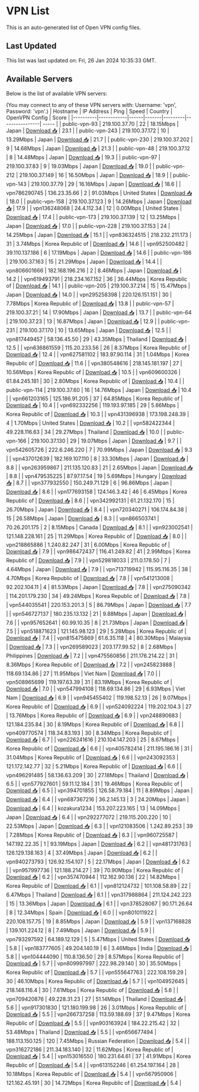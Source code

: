 # VPN List

This is an auto-generated list of Open VPN config files.

## Last Updated

This list was last updated on: Fri, 26 Jan 2024 10:35:33 GMT.

## Available Servers

Below is the list of available VPN servers:

(You may connect to any of these VPN servers with: Username: 'vpn', Password: 'vpn'.)
| Hostname | IP Address | Ping | Speed | Country | OpenVPN Config | Score |
|----------|------------|------|-------|---------|----------------| ----- |
| public-vpn-93 | 219.100.37.70 | 22 | 18.15Mbps | Japan | [Download 📥](./configs/server_0_JP.ovpn) | 23.1 |
| public-vpn-243 | 219.100.37.172 | 10 | 13.29Mbps | Japan | [Download 📥](./configs/server_1_JP.ovpn) | 21.7 |
| public-vpn-230 | 219.100.37.202 | 9 | 14.68Mbps | Japan | [Download 📥](./configs/server_2_JP.ovpn) | 21.3 |
| public-vpn-48 | 219.100.37.12 | 8 | 14.48Mbps | Japan | [Download 📥](./configs/server_3_JP.ovpn) | 19.3 |
| public-vpn-97 | 219.100.37.83 | 9 | 19.03Mbps | Japan | [Download 📥](./configs/server_4_JP.ovpn) | 19.0 |
| public-vpn-212 | 219.100.37.149 | 16 | 16.50Mbps | Japan | [Download 📥](./configs/server_5_JP.ovpn) | 18.9 |
| public-vpn-143 | 219.100.37.79 | 29 | 16.16Mbps | Japan | [Download 📥](./configs/server_6_JP.ovpn) | 18.6 |
| vpn786290745 | 136.23.35.66 | 2 | 91.03Mbps | United States | [Download 📥](./configs/server_7_US.ovpn) | 18.0 |
| public-vpn-158 | 219.100.37.123 | 9 | 14.26Mbps | Japan | [Download 📥](./configs/server_8_JP.ovpn) | 17.9 |
| vpn136248068 | 24.4.112.34 | 12 | 0.00Mbps | United States | [Download 📥](./configs/server_9_US.ovpn) | 17.4 |
| public-vpn-173 | 219.100.37.139 | 12 | 13.25Mbps | Japan | [Download 📥](./configs/server_10_JP.ovpn) | 17.0 |
| public-vpn-228 | 219.100.37.153 | 24 | 14.25Mbps | Japan | [Download 📥](./configs/server_11_JP.ovpn) | 15.1 |
| vpn836324515 | 218.232.211.173 | 31 | 3.74Mbps | Korea Republic of | [Download 📥](./configs/server_12_KR.ovpn) | 14.6 |
| vpn952500482 | 39.110.137.186 | 6 | 17.19Mbps | Japan | [Download 📥](./configs/server_13_JP.ovpn) | 14.6 |
| public-vpn-186 | 219.100.37.163 | 15 | 21.29Mbps | Japan | [Download 📥](./configs/server_14_JP.ovpn) | 14.4 |
| vpn806601666 | 182.168.196.216 | 2 | 8.46Mbps | Japan | [Download 📥](./configs/server_15_JP.ovpn) | 14.2 |
| vpn619493791 | 218.234.167.152 | 36 | 36.44Mbps | Korea Republic of | [Download 📥](./configs/server_16_KR.ovpn) | 14.1 |
| public-vpn-205 | 219.100.37.214 | 15 | 15.47Mbps | Japan | [Download 📥](./configs/server_17_JP.ovpn) | 14.0 |
| vpn295258398 | 220.126.151.151 | 30 | 7.78Mbps | Korea Republic of | [Download 📥](./configs/server_18_KR.ovpn) | 13.8 |
| public-vpn-57 | 219.100.37.21 | 14 | 17.90Mbps | Japan | [Download 📥](./configs/server_19_JP.ovpn) | 13.7 |
| public-vpn-64 | 219.100.37.23 | 13 | 16.87Mbps | Japan | [Download 📥](./configs/server_20_JP.ovpn) | 12.9 |
| public-vpn-231 | 219.100.37.170 | 10 | 13.65Mbps | Japan | [Download 📥](./configs/server_21_JP.ovpn) | 12.5 |
| vpn817449457 | 58.136.45.50 | 29 | 43.35Mbps | Thailand | [Download 📥](./configs/server_22_TH.ovpn) | 12.5 |
| vpn636861559 | 115.20.233.56 | 26 | 8.37Mbps | Korea Republic of | [Download 📥](./configs/server_23_KR.ovpn) | 12.4 |
| vpn627581102 | 183.97.90.114 | 31 | 1.04Mbps | Korea Republic of | [Download 📥](./configs/server_24_KR.ovpn) | 11.6 |
| vpn380548616 | 218.145.181.197 | 27 | 10.56Mbps | Korea Republic of | [Download 📥](./configs/server_25_KR.ovpn) | 10.5 |
| vpn609600326 | 61.84.245.181 | 30 | 2.80Mbps | Korea Republic of | [Download 📥](./configs/server_26_KR.ovpn) | 10.4 |
| public-vpn-114 | 219.100.37.60 | 16 | 14.76Mbps | Japan | [Download 📥](./configs/server_27_JP.ovpn) | 10.4 |
| vpn661203165 | 125.186.91.205 | 37 | 64.85Mbps | Korea Republic of | [Download 📥](./configs/server_28_KR.ovpn) | 10.4 |
| vpn692332256 | 119.193.97.185 | 29 | 5.66Mbps | Korea Republic of | [Download 📥](./configs/server_29_KR.ovpn) | 10.3 |
| vpn431396938 | 173.198.248.39 | 4 | 1.70Mbps | United States | [Download 📥](./configs/server_30_US.ovpn) | 10.2 |
| vpn582422344 | 49.228.116.63 | 34 | 29.27Mbps | Thailand | [Download 📥](./configs/server_31_TH.ovpn) | 10.0 |
| public-vpn-166 | 219.100.37.130 | 29 | 19.07Mbps | Japan | [Download 📥](./configs/server_32_JP.ovpn) | 9.7 |
| vpn542605726 | 222.6.246.220 | 7 | 70.99Mbps | Japan | [Download 📥](./configs/server_33_JP.ovpn) | 9.3 |
| vpn437012639 | 182.169.107.110 | 8 | 33.30Mbps | Japan | [Download 📥](./configs/server_34_JP.ovpn) | 8.8 |
| vpn263959867 | 211.135.120.83 | 21 | 2.65Mbps | Japan | [Download 📥](./configs/server_35_JP.ovpn) | 8.8 |
| vpn479535225 | 87.97.17.54 | 19 | 5.69Mbps | Hungary | [Download 📥](./configs/server_36_HU.ovpn) | 8.7 |
| vpn377932550 | 150.249.71.129 | 6 | 96.86Mbps | Japan | [Download 📥](./configs/server_37_JP.ovpn) | 8.6 |
| vpn177693158 | 124.146.3.42 | 46 | 6.45Mbps | Korea Republic of | [Download 📥](./configs/server_38_KR.ovpn) | 8.6 |
| vpn342992131 | 61.21.132.170 | 15 | 26.70Mbps | Japan | [Download 📥](./configs/server_39_JP.ovpn) | 8.4 |
| vpn720340271 | 106.174.84.38 | 15 | 26.58Mbps | Japan | [Download 📥](./configs/server_40_JP.ovpn) | 8.3 |
| vpn866503741 | 70.26.201.175 | 2 | 8.15Mbps | Canada | [Download 📥](./configs/server_41_CA.ovpn) | 8.1 |
| vpn923002541 | 121.148.228.161 | 25 | 11.29Mbps | Korea Republic of | [Download 📥](./configs/server_42_KR.ovpn) | 8.0 |
| vpn218865886 | 1.240.82.247 | 31 | 6.00Mbps | Korea Republic of | [Download 📥](./configs/server_43_KR.ovpn) | 7.9 |
| vpn986472437 | 116.41.249.82 | 41 | 2.99Mbps | Korea Republic of | [Download 📥](./configs/server_44_KR.ovpn) | 7.9 |
| vpn529818033 | 211.0.178.50 | 7 | 4.64Mbps | Japan | [Download 📥](./configs/server_45_JP.ovpn) | 7.9 |
| vpn713719942 | 115.95.116.35 | 38 | 4.70Mbps | Korea Republic of | [Download 📥](./configs/server_46_KR.ovpn) | 7.8 |
| vpn541213008 | 92.202.104.11 | 4 | 81.53Mbps | Japan | [Download 📥](./configs/server_47_JP.ovpn) | 7.8 |
| vpn275090342 | 114.201.179.230 | 34 | 49.24Mbps | Korea Republic of | [Download 📥](./configs/server_48_KR.ovpn) | 7.8 |
| vpn544035541 | 220.153.201.3 | 5 | 86.79Mbps | Japan | [Download 📥](./configs/server_49_JP.ovpn) | 7.7 |
| vpn546727137 | 180.235.13.132 | 21 | 9.88Mbps | Japan | [Download 📥](./configs/server_50_JP.ovpn) | 7.6 |
| vpn957652641 | 60.99.10.35 | 8 | 21.73Mbps | Japan | [Download 📥](./configs/server_51_JP.ovpn) | 7.5 |
| vpn518871623 | 121.145.98.123 | 29 | 5.28Mbps | Korea Republic of | [Download 📥](./configs/server_52_KR.ovpn) | 7.4 |
| vpn815475869 | 61.6.35.118 | 4 | 80.30Mbps | Malaysia | [Download 📥](./configs/server_53_MY.ovpn) | 7.3 |
| vpn269589023 | 203.177.99.52 | 8 | 2.68Mbps | Philippines | [Download 📥](./configs/server_54_PH.ovpn) | 7.2 |
| vpn475560856 | 211.176.214.22 | 31 | 8.36Mbps | Korea Republic of | [Download 📥](./configs/server_55_KR.ovpn) | 7.2 |
| vpn245823888 | 118.69.134.86 | 27 | 11.95Mbps | Viet Nam | [Download 📥](./configs/server_56_VN.ovpn) | 7.0 |
| vpn508965699 | 119.197.63.39 | 31 | 83.19Mbps | Korea Republic of | [Download 📥](./configs/server_57_KR.ovpn) | 7.0 |
| vpn547994108 | 118.69.134.86 | 29 | 6.93Mbps | Viet Nam | [Download 📥](./configs/server_58_VN.ovpn) | 6.9 |
| vpn945455402 | 119.198.52.13 | 26 | 9.07Mbps | Korea Republic of | [Download 📥](./configs/server_59_KR.ovpn) | 6.9 |
| vpn524092224 | 119.202.104.3 | 27 | 13.76Mbps | Korea Republic of | [Download 📥](./configs/server_60_KR.ovpn) | 6.9 |
| vpn248890683 | 121.184.235.84 | 30 | 8.19Mbps | Korea Republic of | [Download 📥](./configs/server_61_KR.ovpn) | 6.8 |
| vpn409770574 | 118.34.83.193 | 30 | 8.34Mbps | Korea Republic of | [Download 📥](./configs/server_62_KR.ovpn) | 6.7 |
| vpn226241616 | 210.104.147.203 | 25 | 8.67Mbps | Korea Republic of | [Download 📥](./configs/server_63_KR.ovpn) | 6.6 |
| vpn405782414 | 211.195.186.16 | 31 | 31.04Mbps | Korea Republic of | [Download 📥](./configs/server_64_KR.ovpn) | 6.6 |
| vpn243092353 | 121.172.142.77 | 32 | 5.21Mbps | Korea Republic of | [Download 📥](./configs/server_65_KR.ovpn) | 6.6 |
| vpn496291485 | 58.136.63.209 | 30 | 27.18Mbps | Thailand | [Download 📥](./configs/server_66_TH.ovpn) | 6.5 |
| vpn577927601 | 59.11.12.184 | 31 | 19.46Mbps | Korea Republic of | [Download 📥](./configs/server_67_KR.ovpn) | 6.5 |
| vpn394701855 | 126.58.79.184 | 11 | 8.89Mbps | Japan | [Download 📥](./configs/server_68_JP.ovpn) | 6.4 |
| vpn687367216 | 36.2.145.13 | 3 | 24.20Mbps | Japan | [Download 📥](./configs/server_69_JP.ovpn) | 6.4 |
| kozakura1234 | 153.207.223.165 | 13 | 14.09Mbps | Japan | [Download 📥](./configs/server_70_JP.ovpn) | 6.4 |
| vpn292277072 | 219.115.200.220 | 10 | 22.53Mbps | Japan | [Download 📥](./configs/server_71_JP.ovpn) | 6.3 |
| vpn121083506 | 1.242.89.253 | 39 | 7.28Mbps | Korea Republic of | [Download 📥](./configs/server_72_KR.ovpn) | 6.3 |
| vpn960725587 | 147.192.22.35 | 1 | 93.19Mbps | Japan | [Download 📥](./configs/server_73_JP.ovpn) | 6.2 |
| vpn481731763 | 126.129.138.163 | 4 | 37.49Mbps | Japan | [Download 📥](./configs/server_74_JP.ovpn) | 6.2 |
| vpn940273793 | 126.92.154.107 | 5 | 22.17Mbps | Japan | [Download 📥](./configs/server_75_JP.ovpn) | 6.2 |
| vpn957997736 | 121.188.214.27 | 39 | 70.90Mbps | Korea Republic of | [Download 📥](./configs/server_76_KR.ovpn) | 6.2 |
| vpn357470944 | 112.162.90.136 | 22 | 14.82Mbps | Korea Republic of | [Download 📥](./configs/server_77_KR.ovpn) | 6.1 |
| vpn812124732 | 101.108.58.89 | 22 | 6.47Mbps | Thailand | [Download 📥](./configs/server_78_TH.ovpn) | 6.1 |
| vpn317988864 | 211.124.242.223 | 15 | 13.36Mbps | Japan | [Download 📥](./configs/server_79_JP.ovpn) | 6.1 |
| vpn378528067 | 90.171.26.64 | 8 | 12.34Mbps | Spain | [Download 📥](./configs/server_80_ES.ovpn) | 6.0 |
| vpn801011922 | 220.108.157.75 | 19 | 8.85Mbps | Japan | [Download 📥](./configs/server_81_JP.ovpn) | 5.9 |
| vpn137168828 | 139.101.224.12 | 8 | 7.49Mbps | Japan | [Download 📥](./configs/server_82_JP.ovpn) | 5.9 |
| vpn793297592 | 64.189.12.129 | 5 | 5.47Mbps | United States | [Download 📥](./configs/server_83_US.ovpn) | 5.8 |
| vpn183777605 | 49.204.140.19 | 6 | 3.46Mbps | India | [Download 📥](./configs/server_84_IN.ovpn) | 5.8 |
| vpn104444090 | 110.8.136.50 | 29 | 8.57Mbps | Korea Republic of | [Download 📥](./configs/server_85_KR.ovpn) | 5.7 |
| vpn809997997 | 222.98.29.140 | 30 | 35.50Mbps | Korea Republic of | [Download 📥](./configs/server_86_KR.ovpn) | 5.7 |
| vpn555647763 | 222.108.159.29 | 30 | 46.10Mbps | Korea Republic of | [Download 📥](./configs/server_87_KR.ovpn) | 5.7 |
| vpn104952645 | 218.148.116.4 | 30 | 7.61Mbps | Korea Republic of | [Download 📥](./configs/server_88_KR.ovpn) | 5.6 |
| vpn709420876 | 49.228.31.23 | 27 | 51.14Mbps | Thailand | [Download 📥](./configs/server_89_TH.ovpn) | 5.6 |
| vpn917301830 | 121.180.199.98 | 26 | 3.01Mbps | Korea Republic of | [Download 📥](./configs/server_90_KR.ovpn) | 5.5 |
| vpn266737258 | 113.59.188.69 | 37 | 9.47Mbps | Korea Republic of | [Download 📥](./configs/server_91_KR.ovpn) | 5.5 |
| vpn903163924 | 184.22.215.42 | 32 | 53.48Mbps | Thailand | [Download 📥](./configs/server_92_TH.ovpn) | 5.5 |
| vpn656677494 | 188.113.150.125 | 120 | 7.45Mbps | Russian Federation | [Download 📥](./configs/server_93_RU.ovpn) | 5.4 |
| vpn316272186 | 211.34.183.140 | 32 | 11.62Mbps | Korea Republic of | [Download 📥](./configs/server_94_KR.ovpn) | 5.4 |
| vpn153016550 | 180.231.64.61 | 37 | 41.91Mbps | Korea Republic of | [Download 📥](./configs/server_95_KR.ovpn) | 5.4 |
| vpn613152246 | 61.254.197.164 | 28 | 10.18Mbps | Korea Republic of | [Download 📥](./configs/server_96_KR.ovpn) | 5.4 |
| vpn567950906 | 121.162.45.191 | 30 | 14.72Mbps | Korea Republic of | [Download 📥](./configs/server_97_KR.ovpn) | 5.4 |
